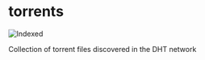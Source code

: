 torrents 
========
![Indexed](https://img.shields.io/badge/indexed-212292-blue)

Collection of torrent files discovered in the DHT network
